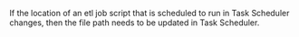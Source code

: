 If the location of an etl job script that is scheduled to run in Task Scheduler changes, then the file path needs to be updated in Task Scheduler.